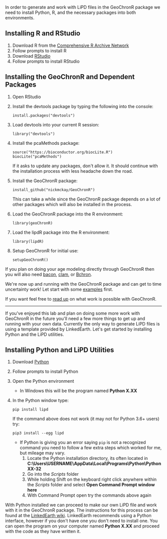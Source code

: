In order to generate and work with LiPD files in the GeoChronR package we need to install Python, R, and the necessary packages into both environments.

## Installing R and RStudio

1. Download R from the [Comprehensive R Archive Network](https://cran.cnr.berkeley.edu/)
2. Follow prompts to install R
3. Download [RStudio](https://www.rstudio.com/products/rstudio/download/#download)
4. Follow prompts to install RStudio

## Installing the GeoChronR and Dependent Packages

1. Open RStudio
2. Install the devtools package by typing the following into the console:

   ```
   install.packages("devtools")
   ```

3. Load devtools into your current R session:

   ```
   library("devtools")
   ```

4. Install the pcaMethods package:

   ```
   source("https://bioconductor.org/biocLite.R")
   biocLite("pcaMethods")
   ```

   If it asks to update any packages, don't allow it. It should continue with the installation process with less headache down the road.

5. Install the GeoChronR package:

   ```
   install_github("nickmckay/GeoChronR")
   ```

   This can take a while since the GeoChronR package depends on a lot of other packages which will also be installed in the process.

6. Load the GeoChronR package into the R environment:

   ```
   library(geoChronR)
   ```

7. Load the lipdR package into the R environment:

   ```
   library(lipdR)
   ```

8. Setup GeoChronR for initial use:

   ```
   setupGeoChronR()
   ```

If you plan on doing your age modeling directly through GeoChronR then you will also need [bacon](http://chrono.qub.ac.uk/blaauw/), [clam](http://chrono.qub.ac.uk/blaauw/), or [Bchron](https://cran.r-project.org/web/packages/Bchron/index.html).

We're now up and running with the GeoChronR package and can get to time uncertainty work! Let start with some [examples](https://uwprod-my.sharepoint.com/personal/fastovich_wisc_edu/_layouts/15/guestaccess.aspx?guestaccesstoken=0bUdE7bR4dhNzP18RurlRle7ZLMsO%2frkYwDPrSdxfgM%3d&folderid=2_0cf27dc073eec4cff93e122123c7f4a92&rev=1) first.

If you want feel free to [read up](https://uwprod-my.sharepoint.com/personal/fastovich_wisc_edu/_layouts/15/guestaccess.aspx?guestaccesstoken=lHdqzvZzp%2bIB1HXqKTIFjdLYU4JsDrI2mq3TysnqU6o%3d&folderid=2_11c28acdfb2b74a618e7aa38c9b88e5b1&rev=1) on what work is possible with GeoChronR.

---

If you've enjoyed this lab and plan on doing some more work with GeoChronR in the future you'll need a few more things to get up and running with your own data. Currently the only way to generate LiPD files is using a template provided by LinkedEarth. Let's get started by installing Python and the LiPD utilities.

## Installing Python and LiPD Utilities

1. Download [Python](https://www.python.org/)
2. Follow prompts to install Python
3. Open the Python environment
   * In Windows this will be the program named **Python X.XX**
4. In the Python window type:

   ```
   pip install lipd
   ```

   If the command above does not work (it may not for Python 3.6+ users) try:

   ```
   pip3 install --egg lipd
   ```

   * If Python is giving you an error saying `pip` is not a recognized command you need to follow a few extra steps which worked for me, but mileage may vary.
      1. Locate the Python installation directory, its often located in **C:\Users\USERNAME\AppData\Local\Programs\Python\PythonXX-32**
      2. Go into the *Scripts* folder
      3. While holding Shift on the keyboard right click anywhere within the *Scripts* folder and select **Open Command Prompt window here**
      4. With Command Prompt open try the commands above again

With Python installed we can proceed to make our own LiPD file and work with it in the GeoChronR package. The instructions for this process can be found at the [LinkedEarth wiki](http://wiki.linked.earth/Creating_a_LiPD_file). LinkedEarth recommends using a Python interface, however if you don't have one you don't need to install one. You can  open the program on your computer named **Python X.XX** and proceed with the code as they have written it.
